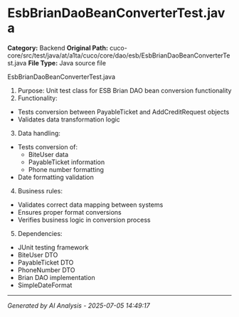 # EsbBrianDaoBeanConverterTest.java

**Category:** Backend
**Original Path:** cuco-core/src/test/java/at/a1ta/cuco/core/dao/esb/EsbBrianDaoBeanConverterTest.java
**File Type:** Java source file

EsbBrianDaoBeanConverterTest.java
1. Purpose: Unit test class for ESB Brian DAO bean conversion functionality
2. Functionality:
- Tests conversion between PayableTicket and AddCreditRequest objects
- Validates data transformation logic

3. Data handling:
- Tests conversion of:
  - BiteUser data
  - PayableTicket information
  - Phone number formatting
- Date formatting validation

4. Business rules:
- Validates correct data mapping between systems
- Ensures proper format conversions
- Verifies business logic in conversion process

5. Dependencies:
- JUnit testing framework
- BiteUser DTO
- PayableTicket DTO
- PhoneNumber DTO
- Brian DAO implementation
- SimpleDateFormat

---
*Generated by AI Analysis - 2025-07-05 14:49:17*
